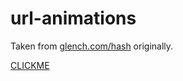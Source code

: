 # url-animations
Taken from [glench.com/hash](http://glench.com/hash) originally.

[CLICKME](http://jandrewmoore.github.io/url-animations)
